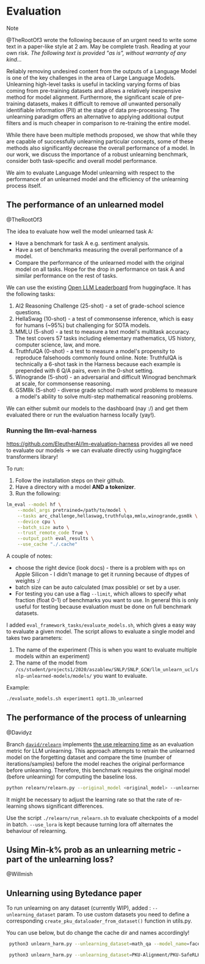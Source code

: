 # Evaluation

> [!NOTE]  
> @TheRootOf3 wrote the following because of an urgent need to write some text in a paper-like style at 2 am. May be complete trash. Reading at your own risk. _The following text is provided "as is", without warranty of any kind..._

Reliably removing undesired content from the outputs of a Language Model is one of the key challenges in the area of Large Language Models. Unlearning high-level tasks is useful in tackling varying forms of bias coming from pre-training datasets and allows a relatively inexpensive method for model alignment. Furthermore, the significant scale of pre-training datasets, makes it difficult to remove _all_ unwanted personally identifiable information (PII) at the stage of data pre-processing. The unlearning paradigm offers an alternative to applying additional output filters and is much cheaper in comparison to re-training the entire model.

While there have been multiple methods proposed, we show that while they are capable of successfully unlearning particular concepts, some of these methods also significantly decrease the overall performance of a model. In our work, we discuss the importance of a robust unlearning benchmark, consider both task-specific and overall model performance.

We aim to evaluate Language Model unlearning with respect to the performance of an unlearned model and the efficiency of the unlearning process itself.

## The performance of an unlearned model

@TheRootOf3

The idea to evaluate how well the model unlearned task A:

- Have a benchmark for task A e.g. sentiment analysis.
- Have a set of benchmarks measuring the overall performance of a model.
- Compare the performance of the unlearned model with the original model on all tasks. Hope for the drop in performance on task A and similar performance on the rest of tasks.

We can use the existing [Open LLM Leaderboard](https://huggingface.co/spaces/HuggingFaceH4/open_llm_leaderboard) from huggingface. It has the following tasks:

1. AI2 Reasoning Challenge (25-shot) - a set of grade-school science questions.
2. HellaSwag (10-shot) - a test of commonsense inference, which is easy for humans (~95%) but challenging for SOTA models.
3. MMLU (5-shot) - a test to measure a text model's multitask accuracy. The test covers 57 tasks including elementary mathematics, US history, computer science, law, and more.
4. TruthfulQA (0-shot) - a test to measure a model's propensity to reproduce falsehoods commonly found online. Note: TruthfulQA is technically a 6-shot task in the Harness because each example is prepended with 6 Q/A pairs, even in the 0-shot setting.
5. Winogrande (5-shot) - an adversarial and difficult Winograd benchmark at scale, for commonsense reasoning.
6. GSM8k (5-shot) - diverse grade school math word problems to measure a model's ability to solve multi-step mathematical reasoning problems.

We can either submit our models to the dashboard (nay :/) and get them evaluated there or run the evaluation harness locally (yay!).

### Running the llm-eval-harness

https://github.com/EleutherAI/lm-evaluation-harness provides all we need to evaluate our models -> we can evaluate directly using huggingface transformers library!

To run:

1. Follow the installation steps on their github.
2. Have a directory with a model **AND a tokenizer**.
3. Run the following:

```bash
lm_eval --model hf \
    --model_args pretrained=/path/to/model \
    --tasks arc_challenge,hellaswag,truthfulqa,mmlu,winogrande,gsm8k \
    --device cpu \
    --batch_size auto \
    --trust_remote_code True \
    --output_path eval_results \
    --use_cache "./.cache"
```

A couple of notes:

- choose the right device (look docs) - there is a problem with `mps` on Apple Silicon - I didn't manage to get it running because of dtypes of weights :/
- batch size can be auto calculated (max possible) or set by a user.
- For testing you can use a flag `--limit`, which allows to specify what fraction (float 0-1) of benchmarks you want to use. In general this is only useful for testing because evaluation must be done on full benchmark datasets.

I added `eval_framework_tasks/evaluate_models.sh`, which gives a easy way to evaluate a given model. The script allows to evaluate a single model and takes two parameters:
1. The name of the experiment (This is when you want to evaluate multiple models within an experiment)
2. The name of the model from `/cs/student/projects1/2020/aszablew/SNLP/SNLP_GCW/llm_unlearn_ucl/snlp-unlearned-models/models/` you want to evaluate.

Example: 
```bash
./evaluate_models.sh experiment1 opt1.3b_unlearned
```

## The performance of the process of unlearning

@Davidyz

Branch [`david/relearn`](https://github.com/Adamliu1/SNLP_GCW/tree/david/relearn) implements [the use relearning time](https://arxiv.org/pdf/2111.08947.pdf) as an evaluation metric for LLM unlearning. 
This approach attempts to retrain the unlearned model on the forgetting dataset and compare the time (number of iterations/samples) before the model reaches the original performance before unlearning.
Therefore, this benchmark requires the original model (before unlearning) for computing the baseline loss.

```bash
python relearn/relearn.py --original_model <original_model> --unlearned_model <unlearned_model> --batch_size 3
```

It might be necessary to adjust the learning rate so that the rate of re-learning shows significant differences.

Use the script `./relearn/run_relearn.sh` to evaluate checkpoints of a model in
batch. `--use_lora` is kept because turning lora off alternates the behaviour of
relearning.

## Using Min-k% prob as an unlearning metric - part of the unlearning loss?

@Willmish

## Unlearning using Bytedance paper

To run unlearning on any dataset (currently WIP), added : `--unlearning_dataset` param.
To use custom datasets you need to define a corresponding `create_pku_dataloader_from_dataset()` function in utils.py.

You can use below, but do change the cache dir and names accordingly!
```bash
 python3 unlearn_harm.py --unlearning_dataset=math_qa --model_name=facebook/opt-1.3b --model_save_dir=models/opt1.3b_unlearned_mathqa --log_file=logs/opt-1.3b-unlearn-mathqa.log --lr=1e-4 --cache_dir=/cs/student/projects1/2020/sduchnie/SNLP_GCW/.cache --use_quantized=True

 python3 unlearn_harm.py --unlearning_dataset=PKU-Alignment/PKU-SafeRLHF --model_name=facebook/opt-1.3b --model_save_dir=models/opt1.3b_unlearned_harmful --log_file=logs/opt-1.3b-unlearn-harmful.log --lr=1e-4 --cache_dir=/cs/student/projects1/2020/sduchnie/SNLP_GCW/.cache --use_quantized=True
 
```

